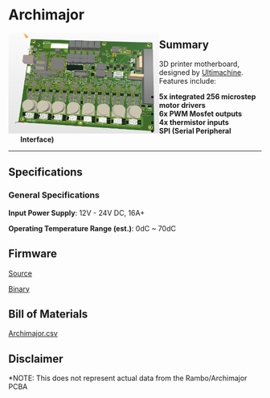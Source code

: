 # Archimajor

<img align="left" width="300" height="200" src="./.allspice/PCB.PNG">

## Summary

3D printer motherboard, designed by [Ultimachine](https://ultimachine.com/). Features include:

- **5x integrated 256 microstep motor drivers**
- **6x PWM Mosfet outputs**
- **4x thermistor inputs**
- **SPI (Serial Peripheral Interface)**

---

## Specifications

### General Specifications

**Input Power Supply**: 12V - 24V DC, 16A+

**Operating Temperature Range (est.)**: 0dC ~ 70dC

## Firmware

[Source](https://github.com/ultimachine/Marlin4due/tree/Archim2)

[Binary](https://github.com/MarlinFirmware/Marlin/archive/bugfix-2.0.x.zip)

## Bill of Materials

[Archimajor.csv](./Archimajor.csv)

## Disclaimer

*NOTE: This does not represent actual data from the Rambo/Archimajor PCBA
